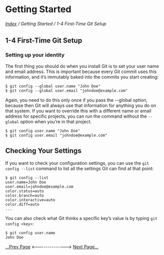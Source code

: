 Getting Started
==
###### [Index](../index.md) / Getting Started / 1-4 First-Time Git Setup

## 1-4 First-Time Git Setup

### Setting up your identity

The first thing you should do when you install Git is to set your user name and email address. This is important because every Git commit uses this information, and it’s immutably baked into the commits you start creating:

```
$ git config --global user.name "John Doe"
$ git config --global user.email "johndoe@example.com"
```

Again, you need to do this only once if you pass the --global option, because then Git will always use that information for anything you do on that system. If you want to override this with a different name or email address for specific projects, you can run the command without the `--global` option when you’re in that project.

```
$ git config user.name "John Doe"
$ git config user.email "johndoe@example.com"
```

## Checking Your Settings

If you want to check your configuration settings, you can use the `git config --list` command to list all the settings Git can find at that point:

```
$ git config --list
user.name=John Doe
user.email=johndoe@example.com
color.status=auto
color.branch=auto
color.interactive=auto
color.diff=auto
...
```

You can also check what Git thinks a specific key’s value is by typing `git config <key>`:

```
$ git config user.name
John Doe
```


[...Prev Page](1-3-0.md) <--------------> [Next Page...](2-1-0.md)